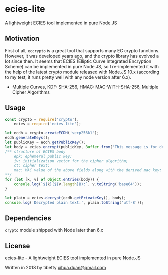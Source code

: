 # ecies-lite

A lightweight ECIES tool implemented in pure Node.JS

## Motivation

First of all, `eccrypto` is a great tool that supports many EC crypto functions. However, it was developed years ago, and the crypto library has evolved a lot since then. It seems that ECIES (Elliptic Curve Integrated Encryption Scheme) can be implemented in pure Node.JS, so I re-implemented it with the help of the latest crypto module released with Node.JS 10.x (according to my test, it runs pretty well with any node version after 6.x).

* Multiple Curves, KDF: SHA-256, HMAC: MAC-WITH-SHA-256, Multiple Cipher Algorithms

## Usage

```js
const crypto = require('crypto'),
    ecies = require('ecies-lite');

let ecdh = crypto.createECDH('secp256k1');
ecdh.generateKeys();
let publicKey = ecdh.getPublicKey();
let body = ecies.encrypt(publicKey, Buffer.from('This message is for demo purpose'));
/** structure of ECIES body 
	epk: ephemeral public key;
	iv: initialization vector for the cipher algorithm;
	ct: cipher text;
	mac: MAC value of the above fields along with the derived mac key;
**/ 
for (let [k, v] of Object.entries(body)) {
    console.log(`${k}(${v.length}B):`, v.toString('base64'));
}

let plain = ecies.decrypt(ecdh.getPrivateKey(), body);
console.log('Decrypted plain text:', plain.toString('utf-8'));
```

## Dependencies
`crypto` module shipped with Node later than 6.x

## License

ecies-lite - A lightweight ECIES tool implemented in pure Node.JS

Written in 2018 by tibetty <xihua.duan@gmail.com>
